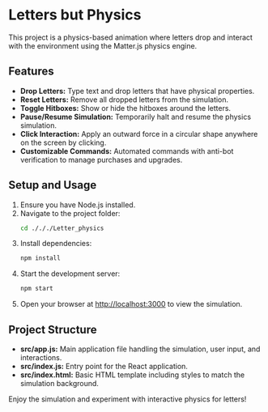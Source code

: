 # Letters but Physics

This project is a physics-based animation where letters drop and interact with the environment using the Matter.js physics engine.

## Features

- **Drop Letters:** Type text and drop letters that have physical properties.
- **Reset Letters:** Remove all dropped letters from the simulation.
- **Toggle Hitboxes:** Show or hide the hitboxes around the letters.
- **Pause/Resume Simulation:** Temporarily halt and resume the physics simulation.
- **Click Interaction:** Apply an outward force in a circular shape anywhere on the screen by clicking.
- **Customizable Commands:** Automated commands with anti-bot verification to manage purchases and upgrades.

## Setup and Usage

1. Ensure you have Node.js installed.
2. Navigate to the project folder:
   ```bash
   cd ./././Letter_physics
   ```
3. Install dependencies:
   ```bash
   npm install
   ```
4. Start the development server:
   ```bash
   npm start
   ```
5. Open your browser at [http://localhost:3000](http://localhost:3000) to view the simulation.

## Project Structure

- **src/app.js:** Main application file handling the simulation, user input, and interactions.
- **src/index.js:** Entry point for the React application.
- **src/index.html:** Basic HTML template including styles to match the simulation background.

Enjoy the simulation and experiment with interactive physics for letters!
